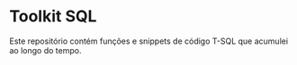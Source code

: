 # Toolkit SQL

Este repositório contém funções e snippets de código T-SQL que acumulei ao longo do tempo.
